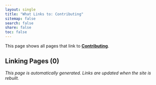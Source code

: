 ```yaml
---
layout: single
title: "What Links to: Contributing"
sitemap: false
search: false
share: false
toc: false
---
```


This page shows all pages that link to **[Contributing](/vendor/bundle/ruby/3.1.0/gems/octokit-4.25.1/CONTRIBUTING/)**.

## Linking Pages (0)


*This page is automatically generated. Links are updated when the site is rebuilt.*

